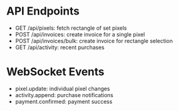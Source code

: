 # API Endpoints

- GET /api/pixels: fetch rectangle of set pixels
- POST /api/invoices: create invoice for a single pixel
- POST /api/invoices/bulk: create invoice for rectangle selection
- GET /api/activity: recent purchases

# WebSocket Events

- pixel.update: individual pixel changes
- activity.append: purchase notifications
- payment.confirmed: payment success
